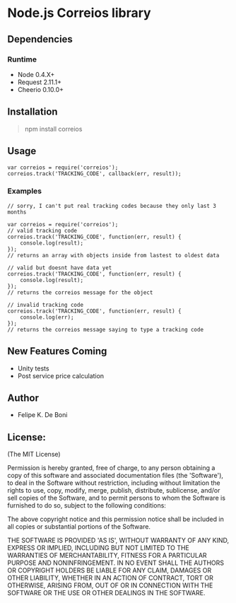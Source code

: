 Node.js Correios library
========================

Dependencies
------------

### Runtime
* Node 0.4.X+
* Request 2.11.1+
* Cheerio 0.10.0+

Installation
------------
> npm install correios

Usage
-----
    var correios = require('correios');
    correios.track('TRACKING_CODE', callback(err, result));

### Examples
    // sorry, I can't put real tracking codes because they only last 3 months

    var correios = require('correios');
    // valid tracking code
    correios.track('TRACKING_CODE', function(err, result) {
        console.log(result);
    });
    // returns an array with objects inside from lastest to oldest data

    // valid but doesnt have data yet
    correios.track('TRACKING_CODE', function(err, result) {
        console.log(result);
    });
    // returns the correios message for the object

    // invalid tracking code
    correios.track('TRACKING_CODE', function(err, result) {
        console.log(err);
    });
    // returns the correios message saying to type a tracking code

New Features Coming
-------------------
* Unity tests
* Post service price calculation


Author
------
* Felipe K. De Boni

License:
--------

(The MIT License)

Permission is hereby granted, free of charge, to any person obtaining
a copy of this software and associated documentation files (the
'Software'), to deal in the Software without restriction, including
without limitation the rights to use, copy, modify, merge, publish,
distribute, sublicense, and/or sell copies of the Software, and to
permit persons to whom the Software is furnished to do so, subject to
the following conditions:

The above copyright notice and this permission notice shall be
included in all copies or substantial portions of the Software.

THE SOFTWARE IS PROVIDED 'AS IS', WITHOUT WARRANTY OF ANY KIND,
EXPRESS OR IMPLIED, INCLUDING BUT NOT LIMITED TO THE WARRANTIES OF
MERCHANTABILITY, FITNESS FOR A PARTICULAR PURPOSE AND NONINFRINGEMENT.
IN NO EVENT SHALL THE AUTHORS OR COPYRIGHT HOLDERS BE LIABLE FOR ANY
CLAIM, DAMAGES OR OTHER LIABILITY, WHETHER IN AN ACTION OF CONTRACT,
TORT OR OTHERWISE, ARISING FROM, OUT OF OR IN CONNECTION WITH THE
SOFTWARE OR THE USE OR OTHER DEALINGS IN THE SOFTWARE.